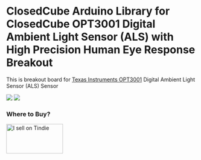 ClosedCube Arduino Library for
ClosedCube OPT3001 Digital Ambient Light Sensor (ALS) with High Precision Human Eye Response Breakout 
=====================================================================================================

This is breakout board for [Texas Instruments OPT3001](http://www.ti.com/product/OPT3001) Digital Ambient Light Sensor (ALS) Sensor

[![](https://github.com/closedcube/ClosedCube_OPT3001_Arduino/blob/master/images/B060_OPT3001_Pic1.jpg)](https://www.tindie.com/stores/closedcube/)
[![](https://github.com/closedcube/ClosedCube_OPT3001_Arduino/blob/master/images/B060_OPT3001_Pic2.jpg)](https://www.tindie.com/stores/closedcube/)

### Where to Buy?

<a href="https://www.tindie.com/stores/closedcube/?ref=offsite_badges&utm_source=sellers_closedcube&utm_medium=badges&utm_campaign=badge_medium"><img src="https://d2ss6ovg47m0r5.cloudfront.net/badges/tindie-mediums.png" alt="I sell on Tindie" width="150" height="78"></a>


